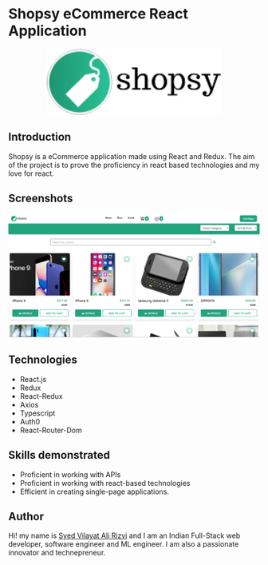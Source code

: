 # Shopsy eCommerce React Application

<p align="center">
  <img src="./Readme/logo.png" width="350" title="Shopsy Logo">
</p>

## Introduction

Shopsy is a eCommerce application made using React and Redux. The aim of the project is to prove the proficiency in react based technologies and my love for react.

## Screenshots

<p align="center">
  <img src="./Readme/screenshot/screenshot-2.png" width="full" title="Shopsy Logo">
</p>

## Technologies

- React.js
- Redux
- React-Redux
- Axios
- Typescript
- Auth0
- React-Router-Dom

## Skills demonstrated

- Proficient in working with APIs
- Proficient in working with react-based technologies
- Efficient in creating single-page applications.

## Author

Hi! my name is [Syed Vilayat Ali Rizvi](https://vilayat.herokuapp.com/) and I am an Indian Full-Stack web developer, software engineer and ML engineer. I am also a passionate innovator and technepreneur.
